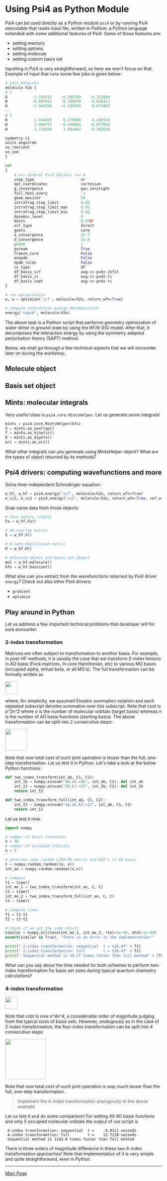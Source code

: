 # Using Psi4 as Python Module

Psi4 can be used directly as a Python module `psi4` or 
by running Psi4 executable that reads input file, written
in Psithon: a Python language extended with some additional
features of Psi4. Some of those features are:
 * setting memory
 * setting options
 * setting molecule
 * setting custom basis set 

Inputting in Psi4 is very straightforward, so here we won't focus on
that. Example of input that runs some few jobs
is given below:

```python
# test molecule
molecule h2o {
0 1
O           -1.518433    -0.295769    -0.152840
H           -0.603812    -0.108539    -0.010317
H           -1.941594    -0.190769     0.679492
--
0 1
O            1.444025     0.279898     0.140319
H            1.996747    -0.449883    -0.077824
H            1.729556     1.001082    -0.392639

symmetry c1
units angstrom
no_reorient
no_com
}

set 
{
    # ==> General Psi4 Options <== #
    step_type                     nr
    opt_coordinates               cartesian
    g_convergence                 gau_verytight
    full_hess_every               -1
    geom_maxiter                  50
    intrafrag_step_limit          0.05
    intrafrag_step_limit_max      0.05
    intrafrag_step_limit_min      0.05
    dynamic_level                 0
    basis                         6-31G*
    scf_type                      direct
    guess                         core
    e_convergence                 1e-7
    d_convergence                 1e-8
    print                         1
    puream                        True
    freeze_core                   False
    onepdm                        False
    opdm_relax                    False
    cc_type                       df
    df_basis_scf                  aug-cc-pvdz-jkfit
    df_basis_cc                   aug-cc-pvdz-ri
    df_basis_sapt                 aug-cc-pvdz-ri
}

# run optimization
e, w = optimize('scf', molecule=h2o, return_wfn=True)

# compute interaction energy decomposition
energy('sapt0', molecule=h2o)
```

The above task is a Psithon script that performs geometry optimization
of water dimer in ground state by using the HF/6-31G model. After that,
it decomposes the interaction energy by using the symmetry adapted perturbation theory (SAPT) method.

Below, we shall go through a few technical aspects that we will encounter later on during the workshop.

## Molecule object

## Basis set object

## Mints: molecular integrals

Very useful class is `psi4.core.MintsHelper`. Let us generate some integrals!

```python
mints = psi4.core.MintsHelper(bfs)
S = mints.ao_overlap()
T = mints.ao_kinetic()
D = mints.ao_dipole()
eri = mints.ao_eri()
```

What other integrals can you generate using MintsHelper object? What are the types of object returned by
its methods?

## Psi4 drivers: computing wavefunctions and more

Solve time-independent Schrodinger equation:

```python
e_hf, w_hf = psi4.energy('scf', molecule=h2o, return_wfn=True)
e_cc2, w_cc2 = psi4.energy('cc2', molecule=h2o, return_wfn=True, ref_wfn=w_hf)
```

Grab some data from those objects:

```python
# Fock matrix (alpha)
Fa = w_hf.Fa()

# AO overlap matrix
S = w_hf.S()

# H-core Hamiltonian matrix
H = w_hf.H()

# molecule object and basis set object
mol = w_hf.molecule()
bfs = w_hf.bassiset()
```

What else can you extract from the wavefunctions returned by Psi4 driver `energy`?
Check out also other Psi4 drivers:
 * `gradient`
 * `optimize`


## Play around in Python

Let us address a few important technical problems that developer 
will for sure encounter.

### 2-index transformation

Matrices are often subject to transformation to another basis. For example,
in post-HF methods, it is usually the case that we transform 2-index tensors
in AO basis (Fock matrices, H-core Hamiltonian, etc) to various MO bases
(occupied alpha, virtual beta, or all MO's). The full transformation can be formally
written as

<img src="../../doc/figures/equations/two-index-transform-full.png" height="40"/>

where, for simplicity, we assumed Einstein summation notation and each
repeated subscript denotes summation over this subscript. Note that cost is
*o^2n^2* where *o* is the number of molecular orbitals (target basis) whereas *n* is the 
number of AO basis functions (starting basis).
The above transformation can be split into 2 consecutive steps:

<img src="../../doc/figures/equations/two-index-transform.png" height="70"/>

Note that now total cost of such joint operation is lesser than the full, one-step transformation.
Let us test it in Python. Let's take a look at the below Python functions:

```python
def two_index_transform(int_ab, C1, C2):
    int_Ib = numpy.einsum("ab,aI->Ib", int_ab, C1); del int_ab
    int_IJ = numpy.einsum("Ib,bJ->IJ", int_Ib, C2); del int_Ib
    return int_IJ

def two_index_transform_full(int_ab, C1, C2):
    int_IJ = numpy.einsum("ab,aI,bJ->IJ", int_ab, C1, C2)
    return int_IJ
```

Let us test it now: 

```python
import numpy

# number of basis functions
n = 40
# number of occupied orbitals
o = 5

# generate some random LCAO-MO matrix and ERI's in AO basis
C = numpy.random.random((n, o))
int_ao = numpy.random.random((n,n))

# compare
t1 = time()
int_mo_1 = two_index_transform(int_ao, C, C)
t2 = time()
int_mo_2 = two_index_transform_full(int_ao, C, C)
t3 = time()

# compute times
T1 = t2-t1
T2 = t3-t2

# check if we got the same result
similar = numpy.allclose(int_mo_1, int_mo_2, rtol=1e-09, atol=1e-09)
assert(similar is True), "There is an error in the implementation!"

print(" 2-index transformation: sequential  t = %10.4f" % T1)
print(" 2-index transformation: full        t = %10.4f" % T2)
print(" Sequential method is %4.1f times faster than full method" % (T2/T1))
```

What can you say about the time needed for both schemes 
to perform two-index transformation 
for basis set sizes during typical quantum chemistry calculations?

### 4-index transformation

<img src="../../doc/figures/equations/four-index-transform-full.png" height="40"/>

Note that cost is now
*o^4n^4*, a considerable order of magnitude judging from the typical sizes 
of basis sets. However, analogously as in the case of 2-index transformation,
the four-index transformation can be split into 4 consecutive steps:

<img src="../../doc/figures/equations/four-index-transform.png" height="130"/>

Note that now total cost of such joint operation is way much lesser than the full, one-step transformation.

> Implement the 4-index transformation analogously to the above example 

Let us test it and do some comparison!
For setting 40 AO basis functions and only 5 occupied molecular orbitals
the output of our script is
```
 4-index transformation: sequential  t =     0.0111 seconds
 4-index transformation: full        t =    12.7218 seconds
 Sequential method is 1143.0 times faster than full method
```
There is three orders of magnitude difference in these two 4-index transformation
approaches! Note that implementation of it is very simple and quite straightforward, even in Python.

-----------
[Main Page](https://github.com/globulion/qc-workshop)
